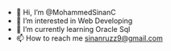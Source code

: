 - 👋 Hi, I’m @MohammedSinanC
- 👀 I’m interested in Web Developing
- 🌱 I’m currently learning Oracle Sql
- 📫 How to reach me sinanruzz9@gmail.com

<!---
MohammedSinanC/MohammedSinanC is a ✨ special ✨ repository because its `README.md` (this file) appears on your GitHub profile.
You can click the Preview link to take a look at your changes.
--->
